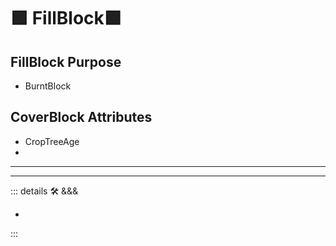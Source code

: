 
# 🟩  <eko>FillBlock</eko>🟩

## FillBlock Purpose

- BurntBlock

## CoverBlock Attributes

- CropTreeAge
-

---

<!-- =================================================== -->
<!-- =================================================== -->
<!-- =================================================== -->
<!-- =================================================== -->
<!-- =================================================== -->
---

<!-- =================================================== -->
<!-- =================================================== -->
<!-- =================================================== -->
<!-- =================================================== -->
<!-- =================================================== -->
::: details 🛠 <dev>&&&</dev>

-

:::
